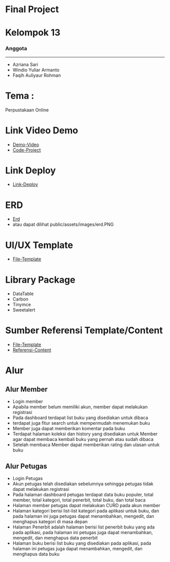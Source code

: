 # Final Project
# Kelompok 13
### Anggota
---
* Azriana Sari
* Windio Yuliar Armanto
* Faqih Auliyaur Rohman


# Tema :
Perpustakaan Online

# Link Video Demo
* [Demo-Video](#)
* [Code-Project](https://gitlab.com/faqihrra/kelompok-13-final-project)

# Link Deploy
* [Link-Deploy](#)

# ERD
* [Erd](https://drive.google.com/file/d/1A3MYIK8E208iT_UPc60O9aHRckR7D_lq/view)
* atau dapat dilihat public/assets/images/erd.PNG

# UI/UX Template 
* [File-Template](https://themewagon.com/themes/free-bootstrap-4-html-5-admin-dashboard-template-material-able/)

# Library Package
* DataTable
* Carbon
* Tinymce
* Sweetalert

# Sumber Referensi Template/Content
* [File-Template](https://themewagon.com/themes/free-bootstrap-4-html-5-admin-dashboard-template-material-able/)
* [Referensi-Content](https://manybooks.net/)

# Alur

## Alur Member
* Login member
* Apabila member belum memiliki akun, member dapat melakukan registrasi
* Pada dashboard terdapat list buku yang disediakan untuk dibaca
* terdapat juga fitur search untuk mempermudah menemukan buku
* Member juga dapat memberikan komentar pada buku
* Terdapat halaman koleksi dan history yang disediakan untuk Member agar dapat membaca kembali buku yang pernah atau sudah dibaca
* Setelah membaca Member dapat memberikan rating dan ulasan untuk buku

## Alur Petugas
* Login Petugas
* Akun petugas telah disediakan sebelumnya sehingga petugas tidak dapat melakukan registrasi
* Pada halaman dashboard petugas terdapat data buku populer, total member, total kategori, total penerbit, total buku, dan total baca
* Halaman member petugas dapat melakukan CURD pada akun member
* Halaman kategori berisi list-list kategori pada aplikasi untuk buku, dan pada halaman ini juga petugas dapat menambahkan, mengedit, dan menghapus kategori di masa depan
* Halaman Penerbit adalah halaman berisi list penerbit buku yang ada pada aplikasi, pada halaman ini petugas juga dapat menambahkan, mengedit, dan menghapus data penerbit 
* Halaman buku berisi list buku yang disediakan pada aplikasi, pada halaman ini petugas juga dapat menambahkan, mengedit, dan menghapus data buku
